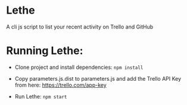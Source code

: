 # Lethe

A cli js script to list your recent activity on Trello and GitHub

# Running Lethe:

- Clone project and install dependencies:
```npm install```

- Copy parameters.js.dist to parameters.js and add the Trello API Key from here: https://trello.com/app-key

- Run Lethe:
```npm start```
